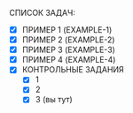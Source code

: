 СПИСОК ЗАДАЧ:
- [x] ПРИМЕР 1 (EXAMPLE-1)
- [x] ПРИМЕР 2 (EXAMPLE-2)
- [x] ПРИМЕР 3 (EXAMPLE-3) 
- [x] ПРИМЕР 4 (EXAMPLE-4)
- [x] КОНТРОЛЬНЫЕ ЗАДАНИЯ
	- [x] 1
	- [x] 2
	- [x] 3 (вы тут)
